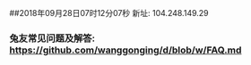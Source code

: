 ##2018年09月28日07时12分07秒 新址: 104.248.149.29
### 兔友常见问题及解答: https://github.com/wanggonging/d/blob/w/FAQ.md
